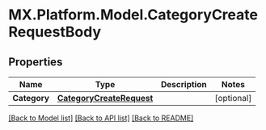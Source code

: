# MX.Platform.Model.CategoryCreateRequestBody

## Properties

Name | Type | Description | Notes
------------ | ------------- | ------------- | -------------
**Category** | [**CategoryCreateRequest**](CategoryCreateRequest.md) |  | [optional] 

[[Back to Model list]](../README.md#documentation-for-models) [[Back to API list]](../README.md#documentation-for-api-endpoints) [[Back to README]](../README.md)

